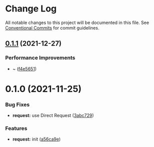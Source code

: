 # Change Log

All notable changes to this project will be documented in this file.
See [Conventional Commits](https://conventionalcommits.org) for commit guidelines.

## [0.1.1](https://github.com/zxeryu/react-start/compare/@react-start/request@0.1.0...@react-start/request@0.1.1) (2021-12-27)

### Performance Improvements

- ~ ([f4e5651](https://github.com/zxeryu/react-start/commit/f4e56519124ac3518784144ea120a290eb081bd6))

# 0.1.0 (2021-11-25)

### Bug Fixes

- **request:** use Direct Request ([3abc729](https://github.com/zxeryu/react-start/commit/3abc729b2f902f75496b4b4a160a3c98203713c9))

### Features

- **request:** init ([a56ca9e](https://github.com/zxeryu/react-start/commit/a56ca9eba5cdd8c8e5ddec8bb515c574cb4c0f2d))
